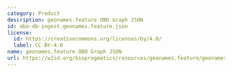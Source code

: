```yaml
---
category: Product
description: geonames.feature OBO Graph JSON
id: obo-db-ingest.geonames.feature.json
license:
  id: https://creativecommons.org/licenses/by/4.0/
  label: CC-BY-4.0
name: geonames.feature OBO Graph JSON
url: https://w3id.org/biopragmatics/resources/geonames.feature/geonames.feature.json
---
```

